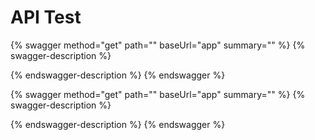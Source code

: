 # API Test

{% swagger method="get" path="" baseUrl="app" summary="" %}
{% swagger-description %}

{% endswagger-description %}
{% endswagger %}

{% swagger method="get" path="" baseUrl="app" summary="" %}
{% swagger-description %}

{% endswagger-description %}
{% endswagger %}
